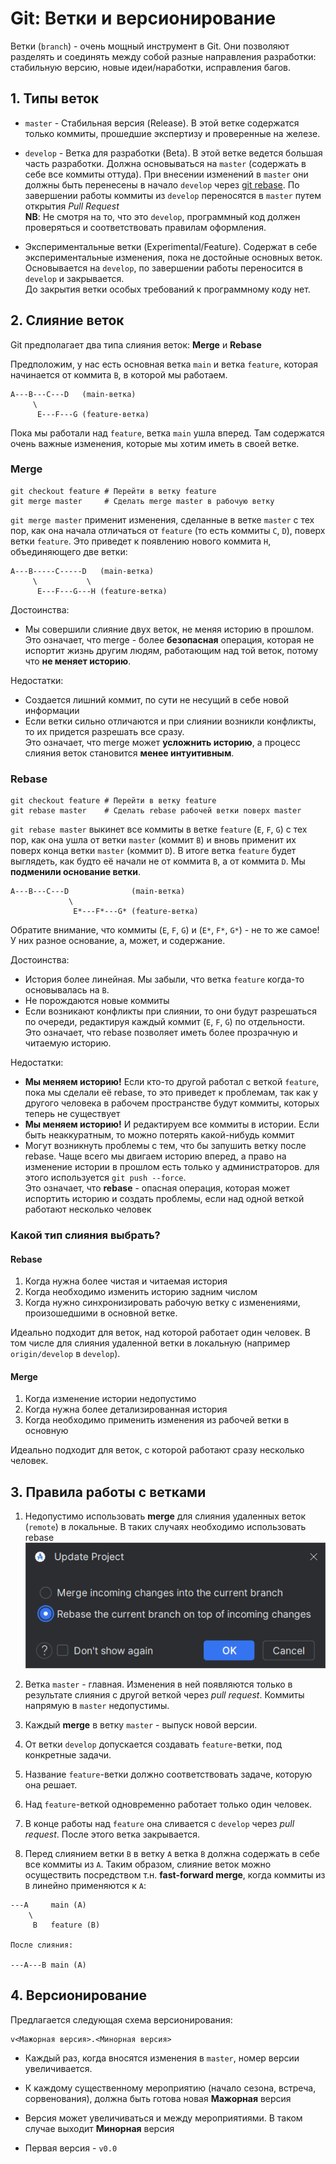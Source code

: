 # Git: Ветки и версионирование

Ветки (`branch`) - очень мощный инструмент в Git.
Они позволяют разделять и соединять между собой разные направления разработки:
стабильную версию, новые идеи/наработки, исправления багов. <br>

## 1. Типы веток

* `master` - Стабильная версия (Release). В этой ветке содержатся
  только коммиты, прошедшие экспертизу и проверенные на железе.

* `develop` - Ветка для разработки (Beta). В этой ветке ведется большая часть разработки.
  Должна основываться на `master` (содержать в себе все коммиты оттуда). При внесении изменений в `master`
  они должны быть перенесены в начало `develop` через [git rebase](https://www.atlassian.com/git/tutorials/rewriting-history/git-rebase).
  По завершении работы коммиты из `develop` переносятся в `master` путем открытия *Pull Request* <br>
  **NB**: Не смотря на то, что это `develop`, программный код должен проверяться и соответствовать правилам оформления.

* Экспериментальные ветки (Experimental/Feature). Содержат в себе экспериментальные изменения, пока не достойные основных веток.
  Основывается на `develop`, по завершении работы переносится в `develop` и закрывается. <br>
  До закрытия ветки особых требований к программному коду нет.

## 2. Cлияние веток

Git предполагает два типа слияния веток: **Merge** и **Rebase**

Предположим, у нас есть основная ветка `main` и ветка
`feature`, которая начинается от коммита `B`, в которой мы работаем. 

```
A---B---C---D   (main-ветка)
     \       
      E---F---G (feature-ветка)
```

Пока мы работали над `feature`, ветка `main` ушла вперед. Там содержатся очень
важные изменения, которые мы хотим иметь в своей ветке.

### Merge

```shell
git checkout feature # Перейти в ветку feature
git merge master     # Сделать merge master в рабочую ветку
```

`git merge master` применит изменения, сделанные в ветке `master` с тех пор, как 
она начала отличаться от `feature` (то есть коммиты `C`, `D`), поверх ветки
`feature`. Это приведет к появлению нового коммита `H`, объединяющего две ветки:

```
A---B-----C-----D   (main-ветка)
     \           \  
      E---F---G---H (feature-ветка)
```

Достоинства:

* Мы совершили слияние двух веток, не меняя историю в прошлом. <br>
Это означает, что merge - более **безопасная** операция, которая не испортит жизнь
другим людям, работающим над той веток, потому что **не меняет историю**.

Недостатки:

* Создается лишний коммит, по сути не несущий в себе новой информации
* Если ветки сильно отличаются и при слиянии возникли конфликты, то их
придется разрешать все сразу. <br>
Это означает, что merge может **усложнить историю**, а процесс слияния веток становится
**менее интуитивным**.

### Rebase

```shell
git checkout feature # Перейти в ветку feature
git rebase master    # Сделать rebase рабочей ветки поверх master
```

`git rebase master` выкинет все коммиты в ветке `feature` (`E`, `F`, `G`) с тех пор,
как она ушла от ветки `master` (коммит `B`) и вновь применит их поверх
конца ветки `master` (коммит `D`). В итоге ветка `feature` будет выглядеть, как будто
её начали не от коммита `B`, а от коммита `D`. Мы **подменили основание ветки**.

```
A---B---C---D              (main-ветка)
             \  
              E*---F*---G* (feature-ветка)
```

Обратите внимание, что коммиты (`E`, `F`, `G`) и (`E*`, `F*`, `G*`) - не то же самое!
У них разное основание, а, может, и содержание.

Достоинства:

* История более линейная. Мы забыли, что ветка `feature` когда-то основывалась на `B`.
* Не порождаются новые коммиты
* Если возникают конфликты при слиянии, то они будут разрешаться по очереди, редактируя
каждый коммит (`E`, `F`, `G`) по отдельности. <br>
Это означает, что rebase позволяет иметь более прозрачную и читаемую историю.

Недостатки:
* **Мы меняем историю!** Если кто-то другой работал с веткой `feature`, пока мы сделали
её rebase, то это приведет к проблемам, так как у другого человека в рабочем пространстве
будут коммиты, которых теперь не существует
* **Мы меняем историю!** И редактируем все коммиты в истории. Если быть неаккуратным, 
то можно потерять какой-нибудь коммит
* Могут возникнуть проблемы с тем, что бы запушить ветку после rebase. Чаще всего мы двигаем
историю вперед, а право на изменение истории в прошлом есть только у администраторов.
для этого используется `git push --force`.<br>
Это означает, что **rebase** - опасная операция, которая может испортить историю и создать
проблемы, если над одной веткой работают несколько человек

### Какой тип слияния выбрать?

#### Rebase

1. Когда нужна более чистая и читаемая история
3. Когда необходимо изменить историю задним числом
2. Когда нужно синхронизировать рабочую ветку с изменениями,
произошедшими в основной ветке.

Идеально подходит для веток, над которой работает один человек. В том числе для
слияния удаленной ветки в локальную (например `origin/develop` в `develop`).

#### Merge

1. Когда изменение истории недопустимо
2. Когда нужна более детализированная история
3. Когда необходимо применить изменения из рабочей ветки в основную

Идеально подходит для веток, с которой работают сразу несколько человек.

## 3. Правила работы с ветками

1. Недопустимо использовать **merge** для слияния удаленных веток (`remote`) в локальные. 
В таких случаях необходимо использовать rebase
![Rebase в Android Studio](rebase-android-studio.png)

2. Ветка `master` - главная. Изменения в ней появляются только в результате слияния с другой веткой через *pull request*. 
Коммиты напрямую в `master` недопустимы.

3. Каждый **merge** в ветку `master` - выпуск новой версии.

4. От ветки `develop` допускается создавать `feature`-ветки, под
конкретные задачи.

5. Название `feature`-ветки должно соответствовать задаче, которую она
решает.

6. Над `feature`-веткой одновременно работает только один человек.

7. В конце работы над `feature` она сливается с `develop` через *pull request*.
После этого ветка закрывается.

8. Перед слиянием ветки `B` в ветку `A` ветка `B` должна содержать в себе
все коммиты из `A`. Таким образом, слияние веток можно осуществить посредством т.н.
**fast-forward merge**, когда коммиты из `B` линейно применяются к `А`:
```
---A     main (A)
    \
     B   feature (B)
     
После слияния:

---A---B main (A)
```

## 4. Версионирование

Предлагается следующая схема версионирования: <br>

```
v<Мажорная версия>.<Минорная версия>
```

* Каждый раз, когда вносятся изменения в `master`, номер версии увеличивается.

* К каждому существенному мероприятию (начало сезона, встреча, сорвенования),
  должна быть готова новая  **Мажорная** версия

* Версия может увеличиваться и между мероприятиями. В таком случае выходит **Минорная** версия

* Первая версия - `v0.0`